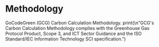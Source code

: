# Methodology
GoCodeGreen (GCG) Carbon Calculation Methodology.
print(\n"GCG's Carbon Calculation Methodology complies with the Greenhouse Gas Protocol Product, Scope 3, and ICT Sector Guidance and the ISO Standard/IEC Information Technology SCI specification.")
